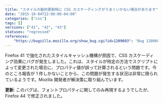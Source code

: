 ```yaml
---
title: "スタイルの動的更新時に CSS カスケーディングがうまくいかない場合があります"
date: "2015-10-04T22:08:00-04:00"
categories: ["css"]
tags: []
versions: ["41", "42", "43"]
statuses: "regressed"
references:
    "https://bugzilla.mozilla.org/show_bug.cgi?id=1209603": "Bug 1209603 - specific combinations of em units and dynamic style changes can cause incorrect values of font properties"
---
```

Firefox 41 で強化されたスタイルキャッシュ機構が原因で、CSS カスケーディング効果にバグが発生しました。これは、スタイルが特定の方法でスクリプトによって変更された場合に、プロパティ値が誤って計算されるという問題です。今のところ報告が 1 件しかないことから、この問題が発生する状況は非常に限られているようです。Mozilla 開発者が解決策に取り組んでいます。

**更新**: このバグは、フォントプロパティに関してのみ再現するようでしたが、Firefox 44 で修正されました。
